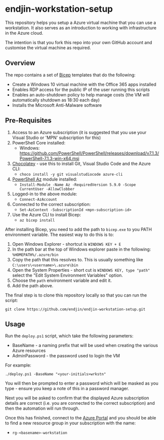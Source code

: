 # endjin-workstation-setup

This repository helps you setup a Azure virtual machine that you can use a workstation. It also serves as an introduction to working with infrastructure in the Azure cloud.

The intention is that you fork this repo into your own GitHub account and customise the virtual machine as required.

## Overview
The repo contains a set of [Bicep](https://github.com/Azure/bicep/blob/main/README.md) templates that do the following:

* Create a Windows 10 virtual machine with the Office 365 apps installed
* Enables RDP access for the public IP of the user running this scripts
* Enables an auto-shutdown policy to help manage costs (the VM will automatically shutdown as 18:30 each day)
* Installs the Microsoft Anti-Malware software

## Pre-Requisites

1. Access to an Azure subscription (it is suggested that you use your Visual Studio or 'MPN' subscription for this)
1. PowerShell Core installed:
    * Windows: https://github.com/PowerShell/PowerShell/releases/download/v7.1.3/PowerShell-7.1.3-win-x64.msi
1. [Chocolatey](https://chocolatey.org/install) - use this to install Git, Visual Studio Code and the Azure CLI:
    * `choco install -y git visualstudiocode azure-cli`
1. [PowerShell Az](https://www.powershellgallery.com/packages/Az/5.9.0) module installed:
    * `Install-Module -Name Az -RequiredVersion 5.9.0 -Scope CurrentUser -AllowClobber`
1. Logged-in to the above module:
    * `Connect-AzAccount`
1. Connected to the correct subscription:
    * `Set-AzContext -SubscriptionId <mpn-subscription-id>`
1. Use the Azure CLI to install Bicep:
    * `az bicep install`

After installing Bicep, you need to add the path to `bicep.exe` to you PATH environment variable.  The easiest way to do this is to:
1. Open Windows Explorer - shortcut is `WINDOWS KEY + E`
1. In the path bar at the top of Windows explorer paste in the following: `%HOMEPATH%/.azure/bin`
1. Copy the path that this resolves to.  This is usually something like `C:\users\<username>\.azure\bin`
1. Open the System Properties - short cut is `WINDOWS KEY, type "path"` select the "Edit System Environment Variables" option.
1. Choose the `path` environment variable and edit it.
1. Add the path above.

The final step is to clone this repository locally so that you can run the script:

`git clone https://github.com/endjin/endjin-workstation-setup.git`

## Usage

Run the `deploy.ps1` script, which take the following parameters:

* BaseName - a naming prefix that will be used when creating the various Azure resources
* AdminPassword - the password used to login the VM

For example:
```
./deploy.ps1 -BaseName "<your-initials>wrkstn"
```

You will then be prompted to enter a password which will be masked as you type - ensure you keep a note of this in a password manager.

Next you will be asked to confirm that the displayed Azure subscription details are correct (i.e. you are connected to the correct subscription) and then the automation will run through.

Once this has finished, connect to the [Azure Portal](https://portal.azure.com) and you should be able to find a new resource group in your subscription with the name:
* `rg-<basename>-workstation`